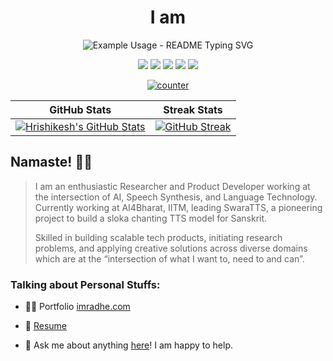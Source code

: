 <div align="center">
  <h1 align="center"> I am </h1>
  
  <p align="center">
      <img src="http://readme-typing-svg.demolab.com/?lines=Researcher%20(Speech%20Synthesis); Product%20Developer; Language%20Expert; Radhe%20Shyam%20Salopanthula &font=Fira%20Code&center=true&width=380&height=50&duration=4000&pause=1000" alt="Example Usage - README Typing SVG">

  </p>
  
[<img src = "https://img.shields.io/badge/imradhe.com-%230A0A0A.svg?&style=for-the-badge&logo=globe&logoColor=white">](https://imradhe.com/) 
[<img src = "https://img.shields.io/badge/instagram-%23E4405F.svg?&style=for-the-badge&logo=instagram&logoColor=white">](https://www.instagram.com/imraadhe/) 
[<img src="https://img.shields.io/badge/twitter-%231DA1F2.svg?&style=for-the-badge&logo=twitter&logoColor=white" />](https://twitter.com/imraadhe) 
[<img src="https://img.shields.io/badge/linkedin-%230077B5.svg?&style=for-the-badge&logo=linkedin&logoColor=white" />](https://www.linkedin.com/in/imradhe/) 
[<img src="https://img.shields.io/badge/DEV.TO-%230A0A0A.svg?&style=for-the-badge&logo=dev-dot-to&logoColor=white" />](https://dev.to/imradhe)  

[![counter](https://komarev.com/ghpvc/?username=imradhe&style=flat-square)](https://imradhe.com)

GitHub Stats | Streak Stats
:-------------------------:|:-------------------------:
[![Hrishikesh's GitHub Stats](https://github-readme-stats.vercel.app/api?username=imradhe&theme=prussian&border_radius=8&count_private=true&show_icons=true&hide_title=true&hide_border=true)](https://github.com/imradhe/) | [![GitHub Streak](https://streak-stats.demolab.com?user=imradhe&theme=prussian&hide_border=true&border_radius=8&mode=weekly&exclude_days=Sat%2CASun)](https://imradhe.com)





</div>

## Namaste! 🙏🏻

> I am an enthusiastic Researcher and Product Developer working at the intersection of AI, Speech Synthesis, and Language Technology. Currently working at AI4Bharat, IITM, leading SwaraTTS, a pioneering project to build a sloka chanting TTS model for Sanskrit.
> 
> Skilled in building scalable tech products, initiating research problems, and applying creative solutions across diverse domains which are at the “intersection of what I want to, need to and can”.

### Talking about Personal Stuffs:

- 👨‍💻 Portfolio  [imradhe.com](https://imradhe.com)

- 📝 [Resume](https://imradhe.com/assets/docs/ImRadheResume.pdf)

- 💬 Ask me about anything [here](https://instagram.com/imraadhe)! I am happy to help.
